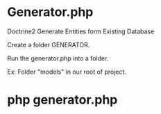# Generator.php
Doctrine2 Generate Entities form Existing Database 

Create a folder GENERATOR.

Run the generator.php into a folder.

Ex: Folder "models" in our root of project.
  
# php generator.php
